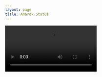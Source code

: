 ```yaml
---
layout: page
title: Amarok Status
---
```


<video src="http://86.145.194.137:8088/camera.mjpeg" autoplay>Video No Worky</video>